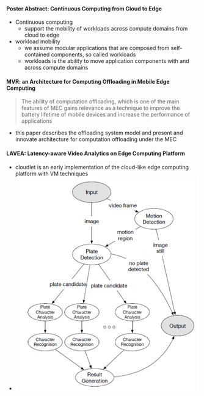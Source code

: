 #### Poster Abstract: Continuous Computing from Cloud to Edge

- Continuous computing
  - support the mobility of workloads across compute domains from cloud to edge
- workload mobility
  - we assume modular applications that are composed from self-contained components, so called workloads
  - workloads is the ability to move application components with and across compute domains

#### MVR: an Architecture for Computing Offloading in Mobile Edge Computing

> The ability of computation offloading, which is one of the main features of MEC gains relevance as a technique to improve the battery lifetime of mobile devices and increase the performance of applications

- this paper describes the offloading system model and present and innovate architecture for computation offloading under the MEC

#### LAVEA: Latency-aware Video Analytics on Edge Computing Platform

- cloudlet is an early implementation of the cloud-like edge computing platform with VM techniques
- ![](52-1.jpg)